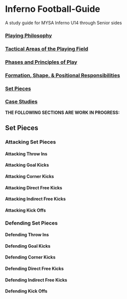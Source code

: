 # Inferno Football-Guide
A study guide for MYSA Inferno U14 through Senior sides

### [Playing Philosophy](Docs/philosophy.md)

### [Tactical Areas of the Playing Field](Docs/regions.md)

### [Phases and Principles of Play](Docs/phases-principles.md)

### [Formation, Shape, &amp; Positional Responsibilities](Docs/formation-shape-positions.md)

### [Set Pieces](Docs/set-pieces.md)

### [Case Studies](Docs/case-studies.md)


**THE FOLLOWING SECTIONS ARE WORK IN PROGRESS:**

## Set Pieces

### Attacking Set Pieces

#### Attacking Throw Ins

#### Attacking Goal Kicks

#### Attacking Corner Kicks

#### Attacking Direct Free Kicks

#### Attacking Indirect Free Kicks

#### Attacking Kick Offs

### Defending Set Pieces

#### Defending Throw Ins

#### Defending Goal Kicks

#### Defending Corner Kicks

#### Defending Direct Free Kicks

#### Defending Indirect Free Kicks

#### Defending Kick Offs
